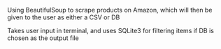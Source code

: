 Using BeautifulSoup to scrape products on Amazon, which will then be given to the user as either a CSV or DB

Takes user input in terminal, and uses SQLite3 for filtering items if DB is chosen as the output file
